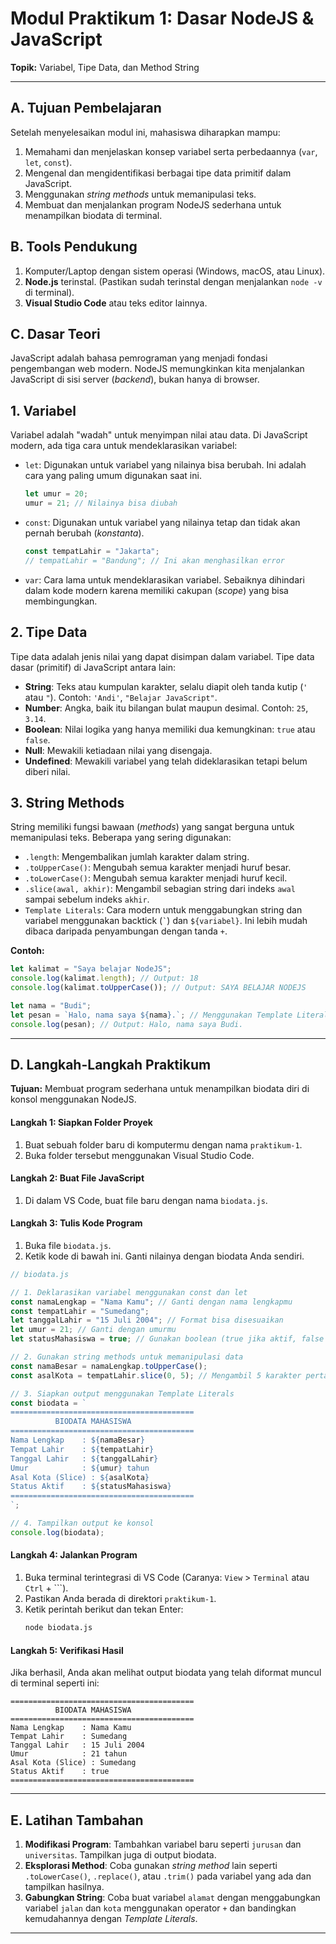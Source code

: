 # **Modul Praktikum 1: Dasar NodeJS & JavaScript**

**Topik:** Variabel, Tipe Data, dan Method String

-----

## **A. Tujuan Pembelajaran**

Setelah menyelesaikan modul ini, mahasiswa diharapkan mampu:

1.  Memahami dan menjelaskan konsep variabel serta perbedaannya (`var`, `let`, `const`).
2.  Mengenal dan mengidentifikasi berbagai tipe data primitif dalam JavaScript.
3.  Menggunakan *string methods* untuk memanipulasi teks.
4.  Membuat dan menjalankan program NodeJS sederhana untuk menampilkan biodata di terminal.

## **B. Tools Pendukung**

1.  Komputer/Laptop dengan sistem operasi (Windows, macOS, atau Linux).
2.  **Node.js** terinstal. (Pastikan sudah terinstal dengan menjalankan `node -v` di terminal).
3.  **Visual Studio Code** atau teks editor lainnya.

## **C. Dasar Teori**

JavaScript adalah bahasa pemrograman yang menjadi fondasi pengembangan web modern. NodeJS memungkinkan kita menjalankan JavaScript di sisi server (*backend*), bukan hanya di browser.

## **1. Variabel**

Variabel adalah "wadah" untuk menyimpan nilai atau data. Di JavaScript modern, ada tiga cara untuk mendeklarasikan variabel:

  * `let`: Digunakan untuk variabel yang nilainya bisa berubah. Ini adalah cara yang paling umum digunakan saat ini.
    ```javascript
    let umur = 20;
    umur = 21; // Nilainya bisa diubah
    ```
  * `const`: Digunakan untuk variabel yang nilainya tetap dan tidak akan pernah berubah (*konstanta*).
    ```javascript
    const tempatLahir = "Jakarta";
    // tempatLahir = "Bandung"; // Ini akan menghasilkan error
    ```
  * `var`: Cara lama untuk mendeklarasikan variabel. Sebaiknya dihindari dalam kode modern karena memiliki cakupan (*scope*) yang bisa membingungkan.

## **2. Tipe Data**

Tipe data adalah jenis nilai yang dapat disimpan dalam variabel. Tipe data dasar (primitif) di JavaScript antara lain:

  * **String**: Teks atau kumpulan karakter, selalu diapit oleh tanda kutip (`'` atau `"`). Contoh: `'Andi'`, `"Belajar JavaScript"`.
  * **Number**: Angka, baik itu bilangan bulat maupun desimal. Contoh: `25`, `3.14`.
  * **Boolean**: Nilai logika yang hanya memiliki dua kemungkinan: `true` atau `false`.
  * **Null**: Mewakili ketiadaan nilai yang disengaja.
  * **Undefined**: Mewakili variabel yang telah dideklarasikan tetapi belum diberi nilai.

## **3. String Methods**

String memiliki fungsi bawaan (*methods*) yang sangat berguna untuk memanipulasi teks. Beberapa yang sering digunakan:

  * `.length`: Mengembalikan jumlah karakter dalam string.
  * `.toUpperCase()`: Mengubah semua karakter menjadi huruf besar.
  * `.toLowerCase()`: Mengubah semua karakter menjadi huruf kecil.
  * `.slice(awal, akhir)`: Mengambil sebagian string dari indeks `awal` sampai sebelum indeks `akhir`.
  * `Template Literals`: Cara modern untuk menggabungkan string dan variabel menggunakan backtick (`` ` ``) dan `${variabel}`. Ini lebih mudah dibaca daripada penyambungan dengan tanda `+`.

**Contoh:**

```javascript
let kalimat = "Saya belajar NodeJS";
console.log(kalimat.length); // Output: 18
console.log(kalimat.toUpperCase()); // Output: SAYA BELAJAR NODEJS

let nama = "Budi";
let pesan = `Halo, nama saya ${nama}.`; // Menggunakan Template Literals
console.log(pesan); // Output: Halo, nama saya Budi.
```

-----

## **D. Langkah-Langkah Praktikum**

**Tujuan:** Membuat program sederhana untuk menampilkan biodata diri di konsol menggunakan NodeJS.

#### **Langkah 1: Siapkan Folder Proyek**

1.  Buat sebuah folder baru di komputermu dengan nama `praktikum-1`.
2.  Buka folder tersebut menggunakan Visual Studio Code.

#### **Langkah 2: Buat File JavaScript**

1.  Di dalam VS Code, buat file baru dengan nama `biodata.js`.

#### **Langkah 3: Tulis Kode Program**

1.  Buka file `biodata.js`.
2.  Ketik kode di bawah ini. Ganti nilainya dengan biodata Anda sendiri.

<!-- end list -->

```javascript
// biodata.js

// 1. Deklarasikan variabel menggunakan const dan let
const namaLengkap = "Nama Kamu"; // Ganti dengan nama lengkapmu
const tempatLahir = "Sumedang";
let tanggalLahir = "15 Juli 2004"; // Format bisa disesuaikan
let umur = 21; // Ganti dengan umurmu
let statusMahasiswa = true; // Gunakan boolean (true jika aktif, false jika tidak)

// 2. Gunakan string methods untuk memanipulasi data
const namaBesar = namaLengkap.toUpperCase();
const asalKota = tempatLahir.slice(0, 5); // Mengambil 5 karakter pertama

// 3. Siapkan output menggunakan Template Literals
const biodata = `
=========================================
          BIODATA MAHASISWA
=========================================
Nama Lengkap    : ${namaBesar}
Tempat Lahir    : ${tempatLahir}
Tanggal Lahir   : ${tanggalLahir}
Umur            : ${umur} tahun
Asal Kota (Slice) : ${asalKota}
Status Aktif    : ${statusMahasiswa}
=========================================
`;

// 4. Tampilkan output ke konsol
console.log(biodata);

```

#### **Langkah 4: Jalankan Program**

1.  Buka terminal terintegrasi di VS Code (Caranya: `View` \> `Terminal` atau `Ctrl` + \`\`\`).
2.  Pastikan Anda berada di direktori `praktikum-1`.
3.  Ketik perintah berikut dan tekan Enter:
    ```bash
    node biodata.js
    ```

#### **Langkah 5: Verifikasi Hasil**

Jika berhasil, Anda akan melihat output biodata yang telah diformat muncul di terminal seperti ini:

```
=========================================
          BIODATA MAHASISWA
=========================================
Nama Lengkap    : Nama Kamu
Tempat Lahir    : Sumedang
Tanggal Lahir   : 15 Juli 2004
Umur            : 21 tahun
Asal Kota (Slice) : Sumedang
Status Aktif    : true
=========================================
```

-----

## **E. Latihan Tambahan**

1.  **Modifikasi Program**: Tambahkan variabel baru seperti `jurusan` dan `universitas`. Tampilkan juga di output biodata.
2.  **Eksplorasi Method**: Coba gunakan *string method* lain seperti `.toLowerCase()`, `.replace()`, atau `.trim()` pada variabel yang ada dan tampilkan hasilnya.
3.  **Gabungkan String**: Coba buat variabel `alamat` dengan menggabungkan variabel `jalan` dan `kota` menggunakan operator `+` dan bandingkan kemudahannya dengan *Template Literals*.

-----